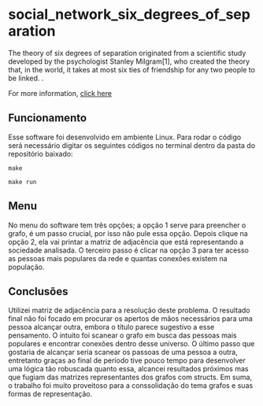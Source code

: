 # social_network_six_degrees_of_separation
The theory of six degrees of separation originated from a scientific study developed by the psychologist Stanley Milgram[1], who created the theory that, in the world, it takes at most six ties of friendship for any two people to be linked. .


For more information, <a href="https://pt.wikipedia.org/wiki/Teoria_dos_seis_graus_de_separa%C3%A7%C3%A3o#:~:text=A%20teoria%20dos%20seis%20graus,duas%20pessoas%20quaisquer%20estejam%20ligadas.">click here</a></p>


<h2>Funcionamento</h2>

Esse software foi desenvolvido em ambiente Linux. Para rodar o código será necessário digitar os seguintes códigos no terminal dentro da pasta do repositório baixado:

~~~
make

make run
~~~

<h2>Menu</h2>

No menu do software tem três opções; a opção 1 serve para preencher o grafo, é um passo crucial, por isso não pule essa opção. Depois clique na opção 2, ela vai printar a matriz de adjacência que está representando a sociedade analisada. O terceiro passo é clicar na opção 3 para ter acesso as pessoas mais populares da rede e quantas conexões existem na população. 

<h2>Conclusões</h2>

Utilizei matriz de adjacência para a resolução deste problema. O resultado final não foi focado em procurar os apertos de mãos necessários para uma pessoa alcançar outra, embora o título parece sugestivo a esse pensamento. O intuito foi scanear o grafo em busca das pessoas mais populares e encontrar conexões dentro desse universo. O último passo que gostaria de alcançar seria scanear os passoas de uma pessoa a outra, entretanto graças ao final de período tive pouco tempo para desenvolver uma lógica tão robuscada quanto essa, alcancei resultados próximos mas que fugiam das matrizes representantes dos grafos com structs. Em suma, o trabalho foi muito proveitoso para a conssolidação do tema grafos e suas formas de representação.
